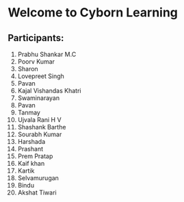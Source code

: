 # Welcome to Cyborn Learning

## Participants:

1. Prabhu Shankar M.C
2. Poorv Kumar
3. Sharon
4. Lovepreet Singh
5. Pavan
6. Kajal Vishandas Khatri
7. Swaminarayan
8. Pavan
9. Tanmay
10. Ujvala Rani H V
11. Shashank Barthe
12. Sourabh Kumar
13. Harshada
14. Prashant
15. Prem Pratap
16. Kaif khan
17. Kartik
18. Selvamurugan
19. Bindu
20. Akshat Tiwari
